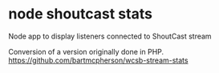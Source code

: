 # node shoutcast stats
Node app to display listeners connected to ShoutCast stream

Conversion of a version originally done in PHP.
https://github.com/bartmcpherson/wcsb-stream-stats

